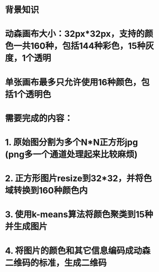 # 背景知识
# 动森画布大小：32px*32px，支持的颜色一共160种，包括144种彩色，15种灰度，1个透明
# 单张画布最多只允许使用16种颜色，包括1个透明色

# 需要完成的内容：
# 1. 原始图分割为多个N*N正方形jpg (png多一个通道处理起来比较麻烦)
# 2. 正方形图片resize到32*32，并将色域转换到160种颜色内
# 3. 使用k-means算法将颜色聚类到15种并生成图片
# 4. 将图片的颜色和其它信息编码成动森二维码的标准，生成二维码